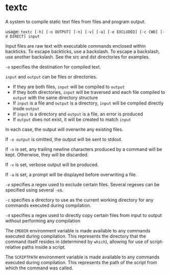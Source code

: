 # textc
A system to compile static text files from files and program output.

usage: `textc [-h] [-o OUTPUT] [-n] [-v] [-a] [-e EXCLUDED] [-c CWD] [-d DIRECT] input`

Input files are raw text with executable commands enclosed within backticks. To escape backticks, use a backslash. To escape a backslash, use another backslash. See the src and dst directories for examples.

`-o` specifies the destination for compiled text.

`input` and `output` can be files or directories.

 - If they are both files, `input` will be compiled to `output`
 - If they both directories, `input` will be traversed and each file compiled to `output` with the same directory structure
 - If `input` is a file and `output` is a directory, `input` will be compiled directly insde `output`
 - If `input` is a directory and `output` is a file, an error is produced
 - If `output` does not exist, it will be created to match `input`

In each case, the output will overwrite any existing files.

If `-o output` is omitted, the output will be sent to stdout. 

If `-n` is set, any trailing newline characters produced by a command will be kept. Otherwise, they will be discarded.

If `-v` is set, verbose output will be produced.

If `-a` is set, a prompt will be displayed before overwriting a file.

`-e` specifies a regex used to exclude certain files. Several regexes can be specified using several `-e`s.

`-c` specifies a directory to use as the current working directory for any commands executed during compilation.

`-d` specifies a regex used to directly copy certain files from input to output without performing any compilation

The `CMDDIR` environment variable is made available to any commands executed during compilation. This represents the directory that the command itself resides in (determined by `which`), allowing for use of script-relative paths inside a script.

The `SCRIPTPATH` environment variable is made available to any commands executed during compilation. This represents the path of the script from which the command was called.
